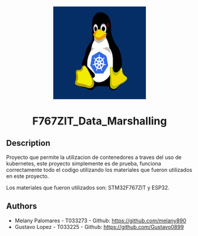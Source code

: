 <p align="center">
  <img src="./img/LOGO.png" alt="LOGO" width="250" height="250"/>
  <h1 align="center">F767ZIT_Data_Marshalling</h1>

</p>


## Description
Proyecto que permite la utilizacion de contenedores a traves del uso de kubernetes, este proyecto simplemente es de prueba, funciona correctamente todo el codigo utilizando los materiales que fueron utilizados en este proyecto.

Los materiales que fueron utilizados son: STM32F767ZIT y ESP32.



## Authors
- Melany Palomares - T033273 - Github: https://github.com/melany890
- Gustavo Lopez - T033225 - Github: https://github.com/Gustavo0899

